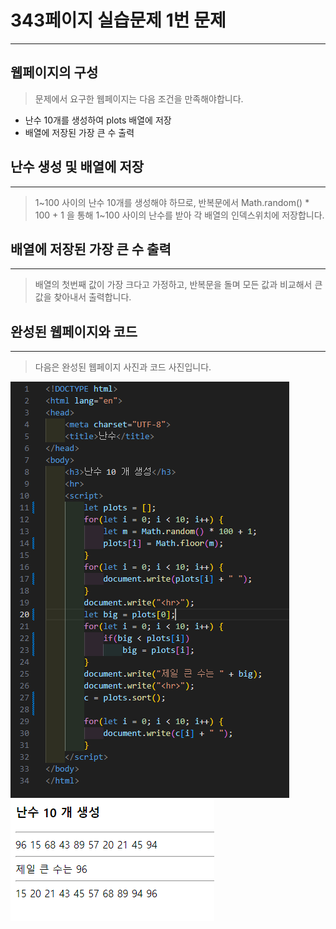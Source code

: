 # 343페이지 실습문제 1번 문제

-----------------------------

## 웹페이지의 구성

> 문제에서 요구한 웹페이지는 다음 조건을 만족해야합니다.

+ 난수 10개를 생성하여 plots 배열에 저장
+ 배열에 저장된 가장 큰 수 출력

## 난수 생성 및 배열에 저장

-----------------------------

> 1~100 사이의 난수 10개를 생성해야 하므로, 반복문에서 Math.random() * 100 + 1 을 통해 1~100 사이의 난수를 받아 각 배열의 인덱스위치에 저장합니다.

## 배열에 저장된 가장 큰 수 출력

-----------------------------

> 배열의 첫번째 값이 가장 크다고 가정하고, 반복문을 돌며 모든 값과 비교해서 큰값을 찾아내서 출력합니다.

## 완성된 웹페이지와 코드

-----------------------------

> 다음은 완성된 웹페이지 사진과 코드 사진입니다.

<img src="./image/p343_1코드.png">
<img src="./image/p343_1웹페이지.png">
